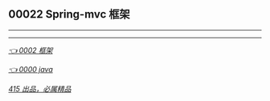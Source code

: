 ## 00022 Spring-mvc 框架
---


---
*[👈 0002 框架](0002框架.md)*

*[👈 0000 java](0000java.md)*

*[415 出品，必属精品](../note.md)*